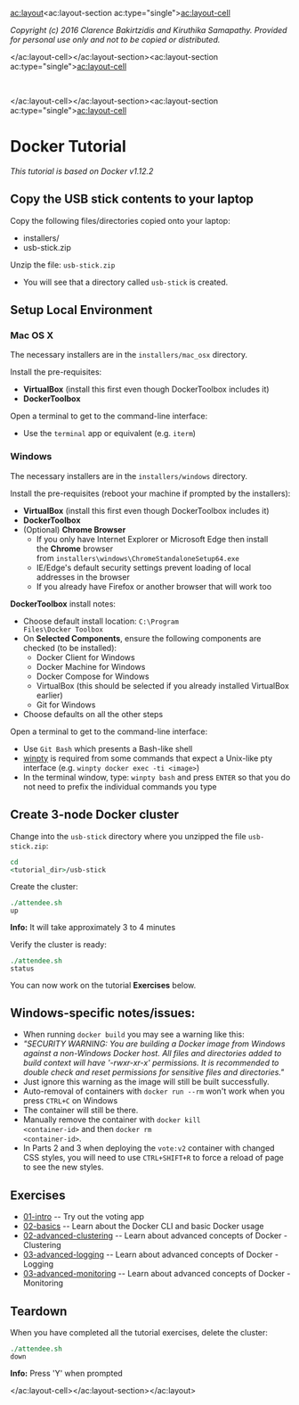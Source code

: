 <ac:layout><ac:layout-section ac:type="single"><ac:layout-cell><p><em>Copyright (c) 2016 Clarence Bakirtzidis and Kiruthika Samapathy. Provided for personal use only and not to be copied or distributed.</em></p></ac:layout-cell></ac:layout-section><ac:layout-section ac:type="single"><ac:layout-cell><p>&nbsp;</p></ac:layout-cell></ac:layout-section><ac:layout-section ac:type="single"><ac:layout-cell><h1>Docker Tutorial</h1><p><em>This tutorial is based on Docker v1.12.2</em></p><h2>Copy the USB stick contents to your laptop</h2><p>Copy the following files/directories copied onto your laptop:</p><ul><li>installers/</li><li>usb-stick.zip</li></ul><p>Unzip the file:&nbsp;<code>usb-stick.zip</code></p><ul><li>You will see that a directory called&nbsp;<code>usb-stick</code>&nbsp;is created.</li></ul><h2>Setup Local Environment</h2><h3>Mac OS X</h3><p>The necessary installers are in the&nbsp;<code>installers/mac_osx</code>&nbsp;directory.</p><p>Install the pre-requisites:</p><ul><li><strong>VirtualBox</strong>&nbsp;(install this first even though DockerToolbox includes it)</li><li><strong>DockerToolbox</strong></li></ul><p>Open a terminal to get to the command-line interface:</p><ul><li>Use the&nbsp;<code>terminal</code>&nbsp;app or equivalent (e.g.&nbsp;<code>iterm</code>)</li></ul><h3>Windows</h3><p>The necessary installers are in the&nbsp;<code>installers/windows</code>&nbsp;directory.</p><p>Install the pre-requisites (reboot your machine if prompted by the installers):</p><ul><li><strong>VirtualBox</strong>&nbsp;(install this first even though DockerToolbox includes it)</li><li><strong>DockerToolbox</strong></li><li>(Optional)&nbsp;<strong>Chrome Browser</strong><ul><li>If you only have Internet Explorer or Microsoft Edge then install the&nbsp;<strong>Chrome</strong>&nbsp;browser from&nbsp;<code>installers\windows\ChromeStandaloneSetup64.exe</code></li><li>IE/Edge's default security settings prevent loading of local addresses in the browser</li><li>If you already have Firefox or another browser that will work too</li></ul></li></ul><p><strong>DockerToolbox</strong>&nbsp;install notes:</p><ul><li>Choose default install location:&nbsp;<code>C:\Program Files\Docker Toolbox</code></li><li>On&nbsp;<strong>Selected Components</strong>, ensure the following components are checked (to be installed):<ul><li>Docker Client for Windows</li><li>Docker Machine for Windows</li><li>Docker Compose for Windows</li><li>VirtualBox (this should be selected if you already installed VirtualBox earlier)</li><li>Git for Windows</li></ul></li><li>Choose defaults on all the other steps</li></ul><p>Open a terminal to get to the command-line interface:</p><ul><li>Use&nbsp;<code>Git Bash</code>&nbsp;which presents a Bash-like shell</li><li><a href="https://github.com/rprichard/winpty">winpty</a>&nbsp;is required from some commands that expect a Unix-like pty interface (e.g.&nbsp;<code>winpty docker exec -ti &lt;image&gt;</code>)</li><li>In the terminal window, type:&nbsp;<code>winpty bash</code>&nbsp;and press&nbsp;<code>ENTER</code>&nbsp;so that you do not need to prefix the individual commands you type</li></ul><h2>Create 3-node Docker cluster</h2><p>Change into the&nbsp;<code>usb-stick</code>&nbsp;directory where you unzipped the file&nbsp;<code>usb-stick.zip</code>:</p><div class="sourceCode"><pre class="sourceCode sh"><code class="sourceCode bash"><span class="kw" style="color: rgb(0,112,32);">cd</span> <span class="kw" style="color: rgb(0,112,32);">&lt;</span>tutorial_dir<span class="kw" style="color: rgb(0,112,32);">&gt;</span>/usb-stick</code></pre></div><p>Create the cluster:</p><div class="sourceCode"><pre class="sourceCode sh"><code class="sourceCode bash"><span class="kw" style="color: rgb(0,112,32);">./attendee.sh</span> up</code></pre></div><div class="info-box information"><p><strong>Info:</strong>&nbsp;It will take approximately 3 to 4 minutes</p></div><p>Verify the cluster is ready:</p><div class="sourceCode"><pre class="sourceCode sh"><code class="sourceCode bash"><span class="kw" style="color: rgb(0,112,32);">./attendee.sh</span> status</code></pre></div><p>You can now work on the tutorial&nbsp;<strong>Exercises</strong>&nbsp;below.</p><h2>Windows-specific notes/issues:</h2><ul><li>When running&nbsp;<code>docker build</code>&nbsp;you may see a warning like this:</li><li><em>&quot;SECURITY WARNING: You are building a Docker image from Windows against a non-Windows Docker host. All files and directories added to build context will have '-rwxr-xr-x' permissions. It is recommended to double check and reset permissions for sensitive files and directories.&quot;</em></li><li>Just ignore this warning as the image will still be built successfully.</li><li>Auto-removal of containers with&nbsp;<code>docker run --rm</code>&nbsp;won't work when you press&nbsp;<code>CTRL+C</code>&nbsp;on Windows</li><li>The container will still be there.</li><li>Manually remove the container with&nbsp;<code>docker kill &lt;container-id&gt;</code>&nbsp;and then&nbsp;<code>docker rm &lt;container-id&gt;</code>.</li><li>In Parts 2 and 3 when deploying the&nbsp;<code>vote:v2</code>&nbsp;container with changed CSS styles, you will need to use&nbsp;<code>CTRL+SHIFT+R</code>&nbsp;to force a reload of page to see the new styles.</li></ul><h2>Exercises</h2><ul><li><a href="https://confluence/exercises/01-intro/README.html">01-intro</a>&nbsp;-- Try out the voting app</li><li><a href="https://confluence/exercises/02-basics/README.html">02-basics</a>&nbsp;-- Learn about the Docker CLI and basic Docker usage</li><li><a href="https://confluence/exercises/03-advanced-clustering/README.html">02-advanced-clustering</a>&nbsp;-- Learn about advanced concepts of Docker - Clustering</li><li><a href="https://confluence/exercises/03-advanced-logging/README.html">03-advanced-logging</a>&nbsp;-- Learn about advanced concepts of Docker - Logging</li><li><a href="https://confluence/exercises/03-advanced-monitoring/README.html">03-advanced-monitoring</a>&nbsp;-- Learn about advanced concepts of Docker - Monitoring</li></ul><h2>Teardown</h2><p>When you have completed all the tutorial exercises, delete the cluster:</p><div class="sourceCode"><pre class="sourceCode sh"><code class="sourceCode bash"><span class="kw" style="color: rgb(0,112,32);">./attendee.sh</span> down</code></pre></div><div class="info-box information"><p><strong>Info:</strong>&nbsp;Press 'Y' when prompted</p></div></ac:layout-cell></ac:layout-section></ac:layout>